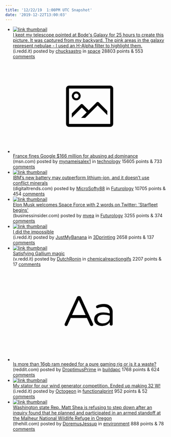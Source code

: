 ```yaml
---
title: '12/22/19  1:00PM UTC Snapshot'
date: '2019-12-22T13:00:03'
---
```

<ul>
<li><a href='https://i.redd.it/ro00ih4jr2641.png'><img src='https://b.thumbs.redditmedia.com/ku69WrdWExdjqeerYettfyAim5Z1R6oWO42dGEzNhUA.jpg' alt='link thumbnail'></a><div><div class='linkTitle'><a href='https://i.redd.it/ro00ih4jr2641.png'>I kept my telescope pointed at Bode's Galaxy for 25 hours to create this picture. It was captured from my backyard. The pink areas in the galaxy represent nebulae - I used an H-Alpha filter to highlight them.</a></div>(i.redd.it) posted by <a href='https://www.reddit.com/user/chucksastro'>chucksastro</a> in <a href='https://www.reddit.com/r/space'>space</a> 28803 points & 553 <a href='https://www.reddit.com/r/space/comments/edxgrt/i_kept_my_telescope_pointed_at_bodes_galaxy_for/'>comments</a></div></li>

<li><a href='http://www.msn.com/en-xl/news/finance-top-stories/france-fines-google-dollar166-million-for-abusing-ad-dominance/ar-BBYdVjD'><svg version='1.1' viewBox='-34 -14 104 64' preserveAspectRatio='xMidYMid meet' xmlns='http://www.w3.org/2000/svg' xmlns:xlink='http://www.w3.org/1999/xlink'>
    <title>link thumbnail</title>
    <path d='M32,4H4A2,2,0,0,0,2,6V30a2,2,0,0,0,2,2H32a2,2,0,0,0,2-2V6A2,2,0,0,0,32,4ZM4,30V6H32V30Z'></path>
    <path d='M8.92,14a3,3,0,1,0-3-3A3,3,0,0,0,8.92,14Zm0-4.6A1.6,1.6,0,1,1,7.33,11,1.6,1.6,0,0,1,8.92,9.41Z'></path>
    <path d='M22.78,15.37l-5.4,5.4-4-4a1,1,0,0,0-1.41,0L5.92,22.9v2.83l6.79-6.79L16,22.18l-3.75,3.75H15l8.45-8.45L30,24V21.18l-5.81-5.81A1,1,0,0,0,22.78,15.37Z'></path>
</svg></a><div><div class='linkTitle'><a href='http://www.msn.com/en-xl/news/finance-top-stories/france-fines-google-dollar166-million-for-abusing-ad-dominance/ar-BBYdVjD'>France fines Google $166 million for abusing ad dominance</a></div>(msn.com) posted by <a href='https://www.reddit.com/user/mynameisalex1'>mynameisalex1</a> in <a href='https://www.reddit.com/r/technology'>technology</a> 15605 points & 733 <a href='https://www.reddit.com/r/technology/comments/edv0v7/france_fines_google_166_million_for_abusing_ad/'>comments</a></div></li>

<li><a href='https://www.digitaltrends.com/cool-tech/ibm-new-battery-technology-heavy-metal/'><img src='https://b.thumbs.redditmedia.com/3BGU5MOhpATUTUonYBdQPUkvZAgCxDMXYzxk7m6WNrQ.jpg' alt='link thumbnail'></a><div><div class='linkTitle'><a href='https://www.digitaltrends.com/cool-tech/ibm-new-battery-technology-heavy-metal/'>IBM’s new battery may outperform lithium-ion, and it doesn’t use conflict minerals</a></div>(digitaltrends.com) posted by <a href='https://www.reddit.com/user/MicroSofty88'>MicroSofty88</a> in <a href='https://www.reddit.com/r/Futurology'>Futurology</a> 10705 points & 454 <a href='https://www.reddit.com/r/Futurology/comments/eduxo6/ibms_new_battery_may_outperform_lithiumion_and_it/'>comments</a></div></li>

<li><a href='https://www.businessinsider.com/elon-musk-welcomes-space-force-on-twitter-with-2-words-2019-12'><img src='https://b.thumbs.redditmedia.com/FKhUUBn2eP0c8Rn_HcwG86dvCUVXsYpKbwbCdZD9-4I.jpg' alt='link thumbnail'></a><div><div class='linkTitle'><a href='https://www.businessinsider.com/elon-musk-welcomes-space-force-on-twitter-with-2-words-2019-12'>Elon Musk welcomes Space Force with 2 words on Twitter: 'Starfleet begins'</a></div>(businessinsider.com) posted by <a href='https://www.reddit.com/user/mvea'>mvea</a> in <a href='https://www.reddit.com/r/Futurology'>Futurology</a> 3255 points & 374 <a href='https://www.reddit.com/r/Futurology/comments/edvv62/elon_musk_welcomes_space_force_with_2_words_on/'>comments</a></div></li>

<li><a href='https://i.redd.it/bsqujvzyo1641.jpg'><img src='https://b.thumbs.redditmedia.com/i3QD7nqKsKtxdXOWNYGNyOVtB0VLHOYqsLi74uwBxcQ.jpg' alt='link thumbnail'></a><div><div class='linkTitle'><a href='https://i.redd.it/bsqujvzyo1641.jpg'>I did the impossible</a></div>(i.redd.it) posted by <a href='https://www.reddit.com/user/JustMyBanana'>JustMyBanana</a> in <a href='https://www.reddit.com/r/3Dprinting'>3Dprinting</a> 2658 points & 137 <a href='https://www.reddit.com/r/3Dprinting/comments/edusm2/i_did_the_impossible/'>comments</a></div></li>

<li><a href='https://v.redd.it/ltu0hnufc0641'><img src='https://a.thumbs.redditmedia.com/KNUQWJ3PcGViRt-3Z8f2Smj8LPYfGiPPM6zm_iDmtJ4.jpg' alt='link thumbnail'></a><div><div class='linkTitle'><a href='https://v.redd.it/ltu0hnufc0641'>Satisfying Gallium magic</a></div>(v.redd.it) posted by <a href='https://www.reddit.com/user/DutchRonin'>DutchRonin</a> in <a href='https://www.reddit.com/r/chemicalreactiongifs'>chemicalreactiongifs</a> 2207 points & 17 <a href='https://www.reddit.com/r/chemicalreactiongifs/comments/edtrwo/satisfying_gallium_magic/'>comments</a></div></li>

<li><a href='https://www.reddit.com/r/buildapc/comments/edrfbj/is_more_than_16gb_ram_needed_for_a_pure_gaming/'><svg version='1.1' viewBox='-34 -12 104 64' preserveAspectRatio='xMidYMid slice' xmlns='http://www.w3.org/2000/svg' xmlns:xlink='http://www.w3.org/1999/xlink'>
    <title>text link thumbnail</title>
    <path d='M12.19,8.84a1.45,1.45,0,0,0-1.4-1h-.12a1.46,1.46,0,0,0-1.42,1L1.14,26.56a1.29,1.29,0,0,0-.14.59,1,1,0,0,0,1,1,1.12,1.12,0,0,0,1.08-.77l2.08-4.65h11l2.08,4.59a1.24,1.24,0,0,0,1.12.83,1.08,1.08,0,0,0,1.08-1.08,1.64,1.64,0,0,0-.14-.57ZM6.08,20.71l4.59-10.22,4.6,10.22Z'>
    </path>
    <path d='M32.24,14.78A6.35,6.35,0,0,0,27.6,13.2a11.36,11.36,0,0,0-4.7,1,1,1,0,0,0-.58.89,1,1,0,0,0,.94.92,1.23,1.23,0,0,0,.39-.08,8.87,8.87,0,0,1,3.72-.81c2.7,0,4.28,1.33,4.28,3.92v.5a15.29,15.29,0,0,0-4.42-.61c-3.64,0-6.14,1.61-6.14,4.64v.05c0,2.95,2.7,4.48,5.37,4.48a6.29,6.29,0,0,0,5.19-2.48V26.9a1,1,0,0,0,1,1,1,1,0,0,0,1-1.06V19A5.71,5.71,0,0,0,32.24,14.78Zm-.56,7.7c0,2.28-2.17,3.89-4.81,3.89-1.94,0-3.61-1.06-3.61-2.86v-.06c0-1.8,1.5-3,4.2-3a15.2,15.2,0,0,1,4.22.61Z'>
    </path>
</svg></a><div><div class='linkTitle'><a href='https://www.reddit.com/r/buildapc/comments/edrfbj/is_more_than_16gb_ram_needed_for_a_pure_gaming/'>Is more than 16gb ram needed for a pure gaming rig or is it a waste?</a></div>(reddit.com) posted by <a href='https://www.reddit.com/user/DroptimusPrime'>DroptimusPrime</a> in <a href='https://www.reddit.com/r/buildapc'>buildapc</a> 1768 points & 624 <a href='https://www.reddit.com/r/buildapc/comments/edrfbj/is_more_than_16gb_ram_needed_for_a_pure_gaming/'>comments</a></div></li>

<li><a href='https://i.redd.it/6cto5qu6b2641.jpg'><img src='https://b.thumbs.redditmedia.com/_xKbCbmTPk0MrgtQ7Kilc5K5liMN78CGZl_M7TZTDMo.jpg' alt='link thumbnail'></a><div><div class='linkTitle'><a href='https://i.redd.it/6cto5qu6b2641.jpg'>My stator for our wind generator competition. Ended up making 32 W!</a></div>(i.redd.it) posted by <a href='https://www.reddit.com/user/Octogeon'>Octogeon</a> in <a href='https://www.reddit.com/r/functionalprint'>functionalprint</a> 952 points & 52 <a href='https://www.reddit.com/r/functionalprint/comments/edwap4/my_stator_for_our_wind_generator_competition/'>comments</a></div></li>

<li><a href='https://thehill.com/homenews/state-watch/475592-gop-state-lawmaker-refuses-to-resign-after-report-finds-he-participated'><img src='https://a.thumbs.redditmedia.com/uoH1Fb4RGr5yW7cdJfG9eOaxJZszvSFfui07KO1Zy_8.jpg' alt='link thumbnail'></a><div><div class='linkTitle'><a href='https://thehill.com/homenews/state-watch/475592-gop-state-lawmaker-refuses-to-resign-after-report-finds-he-participated'>Washington state Rep. Matt Shea is refusing to step down after an inquiry found that he planned and participated in an armed standoff at the Malheur National Wildlife Refuge in Oregon</a></div>(thehill.com) posted by <a href='https://www.reddit.com/user/DoremusJessup'>DoremusJessup</a> in <a href='https://www.reddit.com/r/environment'>environment</a> 888 points & 78 <a href='https://www.reddit.com/r/environment/comments/edwmu8/washington_state_rep_matt_shea_is_refusing_to/'>comments</a></div></li>

</ul>
